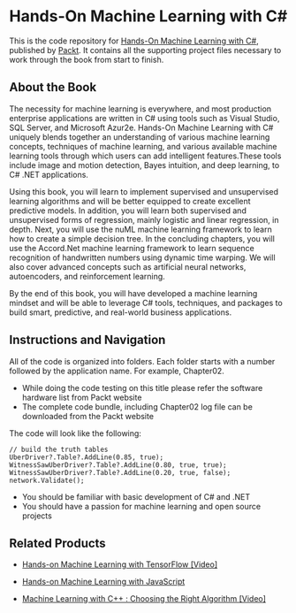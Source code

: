 # Hands-On Machine Learning with C#
This is the code repository for [Hands-On Machine Learning with C#](https://www.packtpub.com/big-data-and-business-intelligence/hands-machine-learning-c?utm_source=github&utm_medium=repository&utm_campaign=9781788994941), published by [Packt](https://www.packtpub.com/?utm_source=github). It contains all the supporting project files necessary to work through the book from start to finish.
## About the Book
The necessity for machine learning is everywhere, and most production enterprise applications are written in C# using tools such as Visual Studio, SQL Server, and Microsoft Azur2e. Hands-On Machine Learning with C# uniquely blends together an understanding of various machine learning concepts, techniques of machine learning, and various available machine learning tools through which users can add intelligent features.These tools include image and motion detection, Bayes intuition, and deep learning, to C# .NET applications.

Using this book, you will learn to implement supervised and unsupervised learning algorithms and will be better equipped to create excellent predictive models. In addition, you will learn both supervised and unsupervised forms of regression, mainly logistic and linear regression, in depth. Next, you will use the nuML machine learning framework to learn how to create a simple decision tree. In the concluding chapters, you will use the Accord.Net machine learning framework to learn sequence recognition of handwritten numbers using dynamic time warping. We will also cover advanced concepts such as artificial neural networks, autoencoders, and reinforcement learning.

By the end of this book, you will have developed a machine learning mindset and will be able to leverage C# tools, techniques, and packages to build smart, predictive, and real-world business applications.

## Instructions and Navigation
All of the code is organized into folders. Each folder starts with a number followed by the application name. For example, Chapter02.

* While doing the code testing on this title please refer the software hardware list from Packt website
* The complete code bundle, including Chapter02 log file can be downloaded from the Packt website




The code will look like the following:
```
// build the truth tables
UberDriver?.Table?.AddLine(0.85, true);
WitnessSawUberDriver?.Table?.AddLine(0.80, true, true);
WitnessSawUberDriver?.Table?.AddLine(0.20, true, false);
network.Validate();
```

* You should be familiar with basic development of C# and .NET
* You should have a passion for machine learning and open source projects

## Related Products
* [Hands-on Machine Learning with TensorFlow [Video]](https://www.packtpub.com/big-data-and-business-intelligence/hands-machine-learning-tensorflow-video?utm_source=github&utm_medium=repository&utm_campaign=9781789136999)

* [Hands-on Machine Learning with JavaScript](https://www.packtpub.com/big-data-and-business-intelligence/hands-machine-learning-javascript?utm_source=github&utm_medium=repository&utm_campaign=9781788998246)

* [Machine Learning with C++ : Choosing the Right Algorithm [Video]](https://www.packtpub.com/big-data-and-business-intelligence/machine-learning-c-choosing-right-algorithm-video?utm_source=github&utm_medium=repository&utm_campaign=9781788390859)


